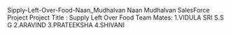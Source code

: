 Sipply-Left-Over-Food-Naan_Mudhalvan
Naan Mudhalvan SalesForce Project
Project Title : Supply Left Over Food
Team Mates:
1.VIDULA SRI S.S G 2.ARAVIND 3.PRATEEKSHA 4.SHIVANI
